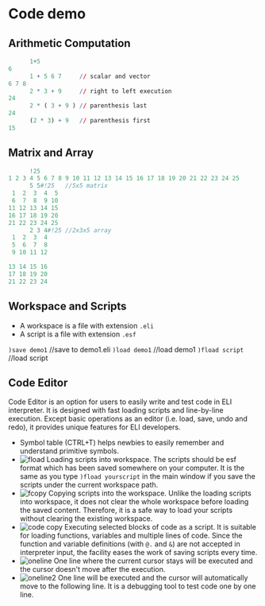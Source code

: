 # Code demo

## Arithmetic Computation

```q
      1+5
6
      1 + 5 6 7     // scalar and vector
6 7 8
      2 * 3 + 9     // right to left execution
24
      2 * ( 3 + 9 ) // parenthesis last
24
      (2 * 3) + 9   // parenthesis first
15
```

## Matrix and Array

```q
      !25
1 2 3 4 5 6 7 8 9 10 11 12 13 14 15 16 17 18 19 20 21 22 23 24 25
      5 5#!25   //5x5 matrix
 1  2  3  4  5
 6  7  8  9 10
11 12 13 14 15
16 17 18 19 20
21 22 23 24 25
      2 3 4#!25 //2x3x5 array
 1  2  3  4
 5  6  7  8
 9 10 11 12

13 14 15 16
17 18 19 20
21 22 23 24
```

## Workspace and Scripts
- A workspace is a file with extension `.eli`
- A script is a file with extension `.esf`

`)save demo1`   //save to demo1.eli
`)load demo1`   //load demo1
`)fload script` //load script

## Code Editor
Code Editor is an option for users to easily write and test code in ELI interpreter.  It is designed with fast loading scripts and line-by-line execution.  Except basic operations as an editor (i.e. load, save, undo and redo), it provides unique features for ELI developers.

- Symbol table (CTRL+T) helps newbies to easily remember and understand primitive symbols.
- ![fload](http://fastarray.appspot.com/releasenote/image/load-script.png) Loading scripts into workspace.  The scripts should be esf format which has been saved somewhere on your computer.  It is the same as you type `)fload yourscript` in the main window if you save the scripts under the current workspace path.
- ![fcopy](http://fastarray.appspot.com/releasenote/image/copy-script.png) Copying scripts into the workspace.  Unlike the loading scripts into workspace, it does not clear the whole workspace before loading the saved content.  Therefore, it is a safe way to load your scripts without clearing the existing workspace.
- ![code copy](http://fastarray.appspot.com/releasenote/image/copy2-code.png) Executing selected blocks of code as a script.  It is suitable for loading functions, variables and multiple lines of code.  Since the function and variable definitions (with `@.` and `&`) are not accepted in interpreter input, the facility eases the work of saving scripts every time.
- ![oneline](http://fastarray.appspot.com/releasenote/image/exec.png) One line where the current cursor stays will be executed and the cursor doesn't move after the execution.
- ![oneline2](http://fastarray.appspot.com/releasenote/image/exec-step.png) One line will be executed and the cursor will automatically move to the following line.  It is a debugging tool to test code one by one line.


